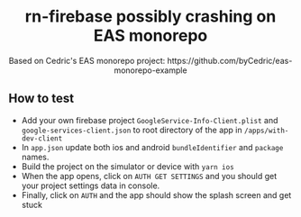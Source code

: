 <div align="center">
  <h1>rn-firebase possibly crashing on EAS monorepo</h1>
  <p>Based on Cedric's EAS monorepo project: https://github.com/byCedric/eas-monorepo-example</p>
</div>

## How to test

- Add your own firebase project `GoogleService-Info-Client.plist` and `google-services-client.json` to root directory of the app in `/apps/with-dev-client`
- In `app.json` update both ios and android `bundleIdentifier` and `package` names.
- Build the project on the simulator or device with `yarn ios`
- When the app opens, click on `AUTH GET SETTINGS` and you should get your project settings data in console.
- Finally, click on `AUTH` and the app should show the splash screen and get stuck
